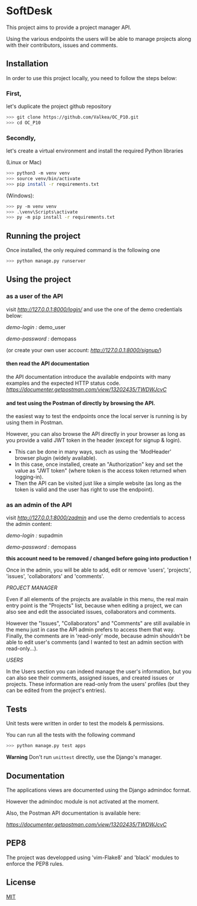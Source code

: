 # SoftDesk

This project aims to provide a project manager API.

Using the various endpoints the users will be able to manage projects along with their contributors, issues and comments.

## Installation

In order to use this project locally, you need to follow the steps below:

### First, 
let's duplicate the project github repository

```bash
>>> git clone https://github.com/Valkea/OC_P10.git
>>> cd OC_P10
```

### Secondly,
let's create a virtual environment and install the required Python libraries

(Linux or Mac)
```bash
>>> python3 -m venv venv
>>> source venv/bin/activate
>>> pip install -r requirements.txt
```

(Windows):
```bash
>>> py -m venv venv
>>> .\venv\Scripts\activate
>>> py -m pip install -r requirements.txt
```

## Running the project

Once installed, the only required command is the following one

```bash
>>> python manage.py runserver
```

## Using the project

### as a user of the API

visit *http://127.0.0.1:8000/login/* and use the one of the demo credentials below:

*demo-login :* demo_user

*demo-password :* demopass

(or create your own user account: *http://127.0.0.1:8000/signup/*)

#### then read the API documentation

the API documentation introduce the available endpoints with many examples and the expected HTTP status code.
*https://documenter.getpostman.com/view/13202435/TWDWJcvC*

#### and test using the Postman of directly by browsing the API.

the easiest way to test the endpoints once the local server is running is by using them in Postman.

However, you can also browse the API directly in your browser as long as you provide a valid JWT token in the header (except for signup & login).
- This can be done in many ways, such as using the 'ModHeader' browser plugin (widely available).
- In this case, once installed, create an "Authorization" key and set the value as "JWT token" (where token is the access token returned when logging-in).
- Then the API can be visited just like a simple website (as long as the token is valid and the user has right to use the endpoint).

### as an admin of the API

visit *http://127.0.0.1:8000/zadmin* and use the demo credentials to access the admin content:

*demo-login :* supadmin

*demo-password :* demopass

**this account need to be removed / changed before going into production !**

Once in the admin, you will be able to add, edit or remove 'users', 'projects', 'issues', 'collaborators' and 'comments'.

*PROJECT MANAGER*

Even if all elements of the projects are available in this menu, the real main entry point is the "Projects" list, because when editing a project, we can also see and edit the associated issues, collaborators and comments.

However the "Issues", "Collaborators" and "Comments" are still available in the menu just in case the API admin prefers to access them that way. Finally, the comments are in 'read-only' mode, because admin shouldn't be able to edit user's comments (and I wanted to test an admin section with read-only...).

*USERS*

In the Users section you can indeed manage the user's information, but you can also see their comments, assigned issues, and created issues or projects.
These information are read-only from the users' profiles (but they can be edited from the project's entries).


## Tests
Unit tests were written in order to test the models & permissions.

You can run all the tests with the following command
```bash
>>> python manage.py test apps
```
**Warning**
Don't run `unittest` directly, use the Django's manager.


## Documentation

The applications views are documented using the Django admindoc format.

However the admindoc module is not activated at the moment.

Also, the Postman API documentation is available here: 

*https://documenter.getpostman.com/view/13202435/TWDWJcvC*


## PEP8

The project was developped using 'vim-Flake8' and 'black' modules to enforce the PEP8 rules.


## License
[MIT](https://choosealicense.com/licenses/mit/)
